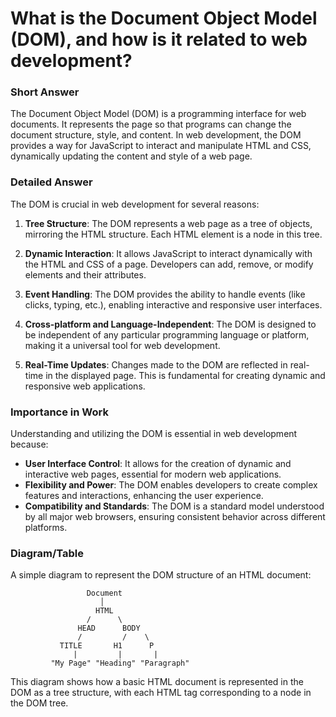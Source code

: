 # What is the Document Object Model (DOM), and how is it related to web development?

### Short Answer
The Document Object Model (DOM) is a programming interface for web documents. It represents the page so that programs can change the document structure, style, and content. In web development, the DOM provides a way for JavaScript to interact and manipulate HTML and CSS, dynamically updating the content and style of a web page.

### Detailed Answer
The DOM is crucial in web development for several reasons:

1. **Tree Structure**: The DOM represents a web page as a tree of objects, mirroring the HTML structure. Each HTML element is a node in this tree.

2. **Dynamic Interaction**: It allows JavaScript to interact dynamically with the HTML and CSS of a page. Developers can add, remove, or modify elements and their attributes.

3. **Event Handling**: The DOM provides the ability to handle events (like clicks, typing, etc.), enabling interactive and responsive user interfaces.

4. **Cross-platform and Language-Independent**: The DOM is designed to be independent of any particular programming language or platform, making it a universal tool for web development.

5. **Real-Time Updates**: Changes made to the DOM are reflected in real-time in the displayed page. This is fundamental for creating dynamic and responsive web applications.

### Importance in Work
Understanding and utilizing the DOM is essential in web development because:

- **User Interface Control**: It allows for the creation of dynamic and interactive web pages, essential for modern web applications.
- **Flexibility and Power**: The DOM enables developers to create complex features and interactions, enhancing the user experience.
- **Compatibility and Standards**: The DOM is a standard model understood by all major web browsers, ensuring consistent behavior across different platforms.

### Diagram/Table
A simple diagram to represent the DOM structure of an HTML document:

```plaintext
                 Document
                    │
                   HTML
                 /      \
               HEAD      BODY
               /         /    \
           TITLE       H1      P
              |         |       |
         "My Page" "Heading" "Paragraph"
```

This diagram shows how a basic HTML document is represented in the DOM as a tree structure, with each HTML tag corresponding to a node in the DOM tree.